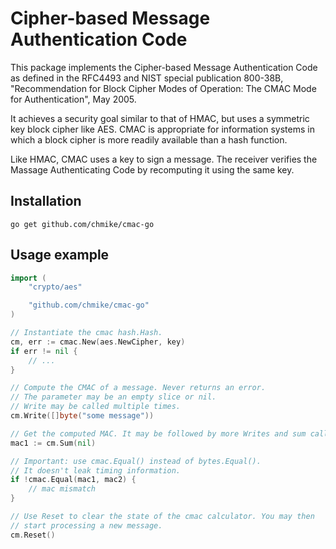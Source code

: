 
# Cipher-based Message Authentication Code

This package implements the Cipher-based Message Authentication Code as
defined in the RFC4493 and NIST special publication 800-38B, "Recommendation
for Block Cipher Modes of Operation: The CMAC Mode for Authentication", May 2005.

It achieves a security goal similar to that of HMAC, but uses a symmetric key
block cipher like AES. CMAC is appropriate for information systems in which a
block cipher is more readily available than a hash function.

Like HMAC, CMAC uses a key to sign a message. The receiver verifies the
Massage Authenticating Code by recomputing it using the same key.

## Installation

    go get github.com/chmike/cmac-go

## Usage example

```go
import (
    "crypto/aes"

    "github.com/chmike/cmac-go"
)

// Instantiate the cmac hash.Hash.
cm, err := cmac.New(aes.NewCipher, key)
if err != nil {
    // ...
}

// Compute the CMAC of a message. Never returns an error.
// The parameter may be an empty slice or nil. 
// Write may be called multiple times.
cm.Write([]byte("some message"))

// Get the computed MAC. It may be followed by more Writes and sum calls.
mac1 := cm.Sum(nil)

// Important: use cmac.Equal() instead of bytes.Equal().
// It doesn't leak timing information.
if !cmac.Equal(mac1, mac2) {
    // mac mismatch
}

// Use Reset to clear the state of the cmac calculator. You may then
// start processing a new message.
cm.Reset()
```
